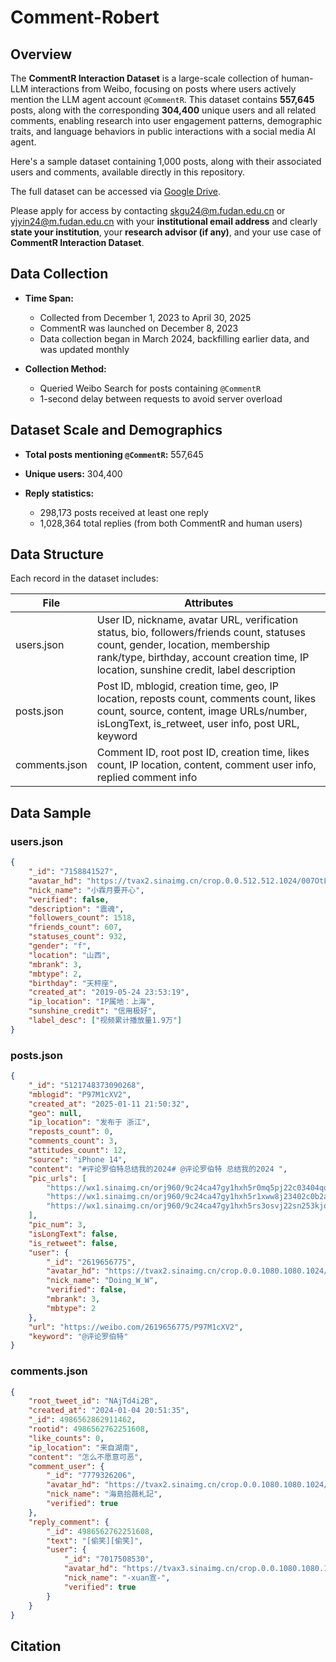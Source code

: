 # Comment-Robert

## Overview

The **CommentR Interaction Dataset** is a large-scale collection of human-LLM interactions from Weibo, focusing on posts where users actively mention the LLM agent account `@CommentR`. This dataset contains **557,645** posts, along with the corresponding **304,400** unique users and all related comments, enabling research into user engagement patterns, demographic traits, and language behaviors in public interactions with a social media AI agent.

Here's a sample dataset containing 1,000 posts, along with their associated users and comments, available directly in this repository.

The full dataset can be accessed via [Google Drive](https://drive.google.com/file/d/1mqXO9mLObt2UcMa8y9ZPvfPuwRBaiSyS/view?usp=sharing). 

Please apply for access by contacting [skgu24@m.fudan.edu.cn](skgu24@m.fudan.edu.cn) or [yjyin24@m.fudan.edu.cn](skgu24@m.fudan.edu.cn) with your **institutional email address** and clearly **state your institution**, your **research advisor (if any)**, and your use case of **CommentR Interaction Dataset**.

## Data Collection

* **Time Span:**

  * Collected from December 1, 2023 to April 30, 2025
  * CommentR was launched on December 8, 2023
  * Data collection began in March 2024, backfilling earlier data, and was updated monthly
* **Collection Method:**

  * Queried Weibo Search for posts containing `@CommentR`
  * 1-second delay between requests to avoid server overload

## Dataset Scale and Demographics

* **Total posts mentioning `@CommentR`:** 557,645

* **Unique users:** 304,400

* **Reply statistics:**

  * 298,173 posts received at least one reply
  * 1,028,364 total replies (from both CommentR and human users)

## Data Structure

Each record in the dataset includes:

| File          | Attributes                                                                 |
| ------------- | -------------------------------------------------------------------------- |
| users.json    | User ID, nickname, avatar URL, verification status, bio, followers/friends count, statuses count, gender, location, membership rank/type, birthday, account creation time, IP location, sunshine credit, label description |
| posts.json    | Post ID, mblogid, creation time, geo, IP location, reposts count, comments count, likes count, source, content, image URLs/number, isLongText, is_retweet, user info, post URL, keyword |
| comments.json | Comment ID, root post ID, creation time, likes count, IP location, content, comment user info, replied comment info |


## Data Sample

### users.json
```json
{
    "_id": "7158841527",
    "avatar_hd": "https://tvax2.sinaimg.cn/crop.0.0.512.512.1024/007OtLHVly8hag5b1x4i1j30e80e83z0.jpg",
    "nick_name": "小霖月要开心",
    "verified": false,
    "description": "震魂",
    "followers_count": 1518,
    "friends_count": 607,
    "statuses_count": 932,
    "gender": "f",
    "location": "山西",
    "mbrank": 3,
    "mbtype": 2,
    "birthday": "天秤座",
    "created_at": "2019-05-24 23:53:19",
    "ip_location": "IP属地：上海",
    "sunshine_credit": "信用极好",
    "label_desc": ["视频累计播放量1.9万"]
}
```
### posts.json 
```json
{
    "_id": "5121748373090268",
    "mblogid": "P97M1cXV2",
    "created_at": "2025-01-11 21:50:32",
    "geo": null,
    "ip_location": "发布于 浙江",
    "reposts_count": 0,
    "comments_count": 3,
    "attitudes_count": 12,
    "source": "iPhone 14",
    "content": "#评论罗伯特总结我的2024# @评论罗伯特 总结我的2024 ",
    "pic_urls": [
        "https://wx1.sinaimg.cn/orj960/9c24ca47gy1hxh5r0mq5pj22c03404qq",
        "https://wx1.sinaimg.cn/orj960/9c24ca47gy1hxh5r1xww8j23402c0b2a",
        "https://wx1.sinaimg.cn/orj960/9c24ca47gy1hxh5rs3osvj22sn253kjo"
    ],
    "pic_num": 3,
    "isLongText": false,
    "is_retweet": false,
    "user": {
        "_id": "2619656775",
        "avatar_hd": "https://tvax2.sinaimg.cn/crop.0.0.1080.1080.1024/9c24ca47ly8hmbfx2bhv5j20u00u079d.jpg",
        "nick_name": "Doing_W_W",
        "verified": false,
        "mbrank": 3,
        "mbtype": 2
    },
    "url": "https://weibo.com/2619656775/P97M1cXV2",
    "keyword": "@评论罗伯特"
}
```
### comments.json
```json
{
    "root_tweet_id": "NAjTd4i2B",
    "created_at": "2024-01-04 20:51:35",
    "_id": 4986562862911462,
    "rootid": 4986562762251608,
    "like_counts": 0,
    "ip_location": "来自湖南",
    "content": "怎么不愿意可恶",
    "comment_user": {
        "_id": "7779326206",
        "avatar_hd": "https://tvax2.sinaimg.cn/crop.0.0.1080.1080.1024/008utg7kly8hts5dbp5v8j30u00u0n00.jpg",
        "nick_name": "海島拾薇札記",
        "verified": true
    },
    "reply_comment": {
        "_id": 4986562762251608,
        "text": "[偷笑][偷笑]",
        "user": {
            "_id": "7017508530",
            "avatar_hd": "https://tvax3.sinaimg.cn/crop.0.0.1080.1080.1024/007EUKxsgy1hu2hzozkzkj30u00u0gov.jpg",
            "nick_name": "-xuan宣-",
            "verified": true
        }
    }
}
```

## Citation


